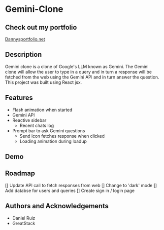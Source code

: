 # Gemini-Clone

## Check out my portfolio
[Dannysportfolio.net](Dannysportfolio.net)

## Description
Gemini clone is a clone of Google's LLM known as Gemini. The Gemini clone will allow the user to type in a query and in turn a response will be fetched from the web using the Gemini API and in turn answer the question. This project was built using React jsx.

## Features
- Flash animation when started
- Gemini API
- Reactive sidebar
    - Recent chats log
- Prompt bar to ask Gemini questions
    - Send icon fetches response when clicked
    - Loading animation during loadup

## Demo

## Roadmap
[] Update API call to fetch responses from web
[] Change to 'dark' mode
[] Add databse for users and queries
[] Create sign in / login page

## Authors and Acknowledgements
- Daniel Ruiz
- GreatStack
